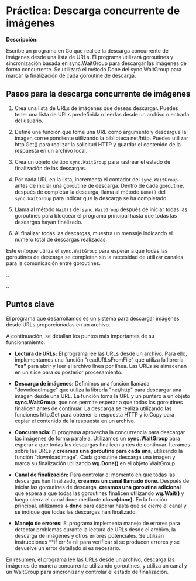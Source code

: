 # Práctica: Descarga concurrente de imágenes

**Descripción:**

Escribe un programa en Go que realice la descarga concurrente de imágenes desde una lista de URLs. El programa utilizará goroutines y sincronización basada en sync.WaitGroup para descargar las imágenes de forma concurrente. Se utilizará el método Done del sync.WaitGroup para marcar la finalización de cada goroutine de descarga.

## Pasos para la descarga concurrente de imágenes

1. Crea una lista de URLs de imágenes que deseas descargar. Puedes tener una lista de URLs predefinida o leerlas desde un archivo o entrada del usuario.

2. Define una función que tome una URL como argumento y descargue la imagen correspondiente utilizando la biblioteca net/http. Puedes utilizar http.Get() para realizar la solicitud HTTP y guardar el contenido de la respuesta en un archivo local.

3. Crea un objeto de tipo `sync.WaitGroup` para rastrear el estado de finalización de las descargas.

4. Por cada URL en la lista, incrementa el contador del `sync.WaitGroup` antes de iniciar una goroutine de descarga. Dentro de cada goroutine, después de completar la descarga, llama al método `Done()` del `sync.WaitGroup` para indicar que la descarga se ha completado.

5. Llama al método `Wait()` del `sync.WaitGroup` después de iniciar todas las goroutines para bloquear el programa principal hasta que todas las descargas hayan finalizado.

6. Al finalizar todas las descargas, muestra un mensaje indicando el número total de descargas realizadas.

Este enfoque utiliza el `sync.WaitGroup` para esperar a que todas las goroutines de descarga se completen sin la necesidad de utilizar canales para la comunicación entre goroutines.

..

..

## Puntos clave

El programa que desarrollamos es un sistema para descargar imágenes desde URLs proporcionadas en un archivo.

A continuación, se detallan los puntos más importantes de su funcionamiento:

- **Lectura de URLs:** El programa lee las URLs desde un archivo. Para ello, implementamos una función "readURLsFromFile" que utiliza la librería **"os"** para abrir y leer el archivo
línea por línea. Las URLs se almacenan en un slice para su posterior procesamiento.

- **Descarga de imágenes:** Definimos una función llamada "downloadImage" que utiliza la librería "net/http" para descargar una imagen desde una URL. La función toma la URL y un puntero
a un objeto **sync.WaitGroup**, que nos permite esperar a que todas las goroutines finalicen antes de continuar. La descarga se realiza utilizando las funciones http.Get para obtener la
respuesta HTTP y io.Copy para copiar el contenido de la respuesta en un archivo.

- **Concurrencia:** El programa aprovecha la concurrencia para descargar las imágenes de forma paralela. Utilizamos un **sync.WaitGroup** para esperar a que todas las descargas finalicen antes
de continuar. Iteramos sobre las URLs y **creamos una goroutine para cada una**, utilizando la función "downloadImage".
Cada goroutine descarga una imagen y marca su finalización utilizando **wg.Done()** en el objeto WaitGroup.

- **Canal de finalización:** Para controlar el momento en que todas las descargas han finalizado, **creamos un canal llamado done.** Después de iniciar las goroutines de descarga, **creamos una goroutine adicional** que espera a que todas las goroutines finalicen utilizando **wg.Wait()** y luego cierra el canal done mediante **close(done).**
En la función principal, utilizamos **<-done** para esperar hasta que se cierre el canal y se indique que todas las descargas han finalizado.

- **Manejo de errores:** El programa implementa manejo de errores para detectar problemas durante la lectura de URLs desde el archivo, la descarga de imágenes y otros errores potenciales.
Se utilizan instrucciones **if err != nil para verificar si se producen errores y se devuelve un error detallado si es necesario.

En resumen, el programa lee las URLs desde un archivo, descarga las imágenes de manera concurrente utilizando goroutines, y utiliza un canal y un WaitGroup para sincronizar y controlar el estado de finalización.
